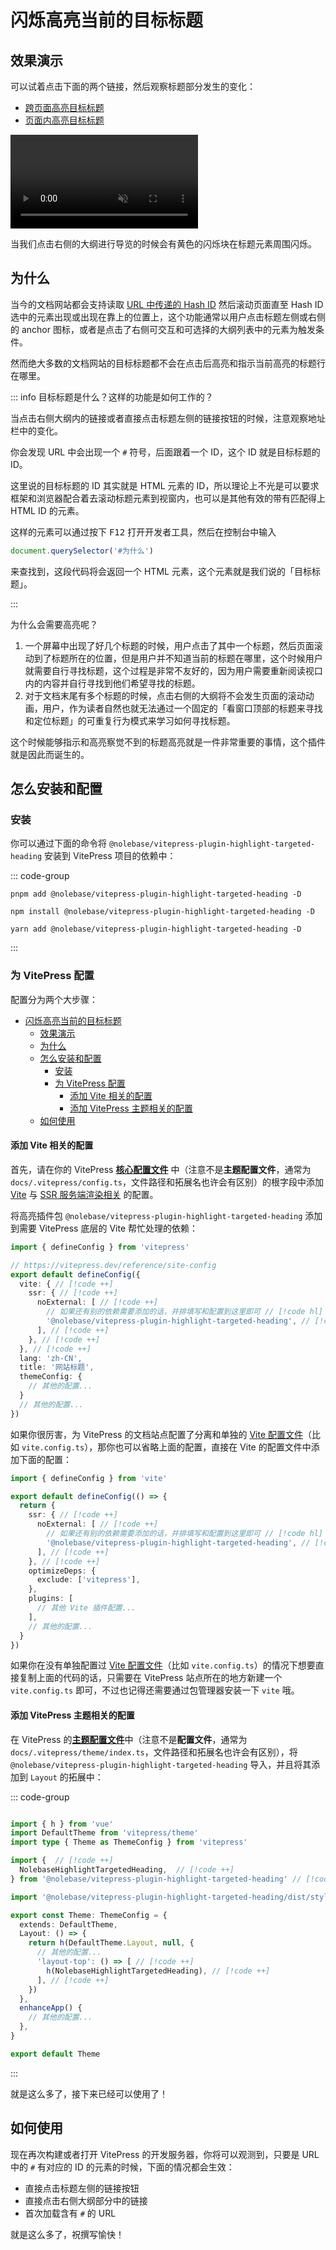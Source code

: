 # 闪烁高亮当前的目标标题 <Badge type="tip" text="v1.26.0" />

## 效果演示

可以试着点击下面的两个链接，然后观察标题部分发生的变化：

- [跨页面高亮目标标题](/pages/zh-CN/guide/getting-started.html#getting-started)
- [页面内高亮目标标题](#如何使用)

<video controls muted>
  <source src="./assets/demo-video-1.zh-CN.mov">
</video>

当我们点击右侧的大纲进行导览的时候会有黄色的闪烁块在标题元素周围闪烁。

## 为什么

当今的文档网站都会支持读取 [URL 中传递的 Hash ID](https://developer.mozilla.org/en-US/docs/Web/API/Location/hash) 然后滚动页面直至 Hash ID 选中的元素出现或出现在靠上的位置上，这个功能通常以用户点击标题左侧或右侧的 anchor 图标，或者是点击了右侧可交互和可选择的大纲列表中的元素为触发条件。

然而绝大多数的文档网站的目标标题都不会在点击后高亮和指示当前高亮的标题行在哪里。

::: info 目标标题是什么？这样的功能是如何工作的？

当点击右侧大纲内的链接或者直接点击标题左侧的链接按钮的时候，注意观察地址栏中的变化。

你会发现 URL 中会出现一个 `#` 符号，后面跟着一个 ID，这个 ID 就是目标标题的 ID。

这里说的目标标题的 ID 其实就是 HTML 元素的 ID，所以理论上不光是可以要求框架和浏览器配合着去滚动标题元素到视窗内，也可以是其他有效的带有匹配得上 HTML ID 的元素。

这样的元素可以通过按下 <kbd>F12</kbd> 打开开发者工具，然后在控制台中输入

```js
document.querySelector('#为什么')
```

来查找到，这段代码将会返回一个 HTML 元素，这个元素就是我们说的「目标标题」。

:::

为什么会需要高亮呢？

1. 一个屏幕中出现了好几个标题的时候，用户点击了其中一个标题，然后页面滚动到了标题所在的位置，但是用户并不知道当前的标题在哪里，这个时候用户就需要自行寻找标题，这个过程是非常不友好的，因为用户需要重新阅读视口内的内容并自行寻找到他们希望寻找的标题。
2. 对于文档末尾有多个标题的时候，点击右侧的大纲将不会发生页面的滚动动画，用户，作为读者自然也就无法通过一个固定的「看窗口顶部的标题来寻找和定位标题」的可重复行为模式来学习如何寻找标题。

这个时候能够指示和高亮察觉不到的标题高亮就是一件非常重要的事情，这个插件就是因此而诞生的。

## 怎么安装和配置

### 安装

你可以通过下面的命令将 `@nolebase/vitepress-plugin-highlight-targeted-heading` 安装到 VitePress 项目的依赖中：

::: code-group

```shell [pnpm]
pnpm add @nolebase/vitepress-plugin-highlight-targeted-heading -D
```

```shell [npm]
npm install @nolebase/vitepress-plugin-highlight-targeted-heading -D
```

```shell [yarn]
yarn add @nolebase/vitepress-plugin-highlight-targeted-heading -D
```

:::

### 为 VitePress 配置

配置分为两个大步骤：

- [闪烁高亮当前的目标标题 ](#闪烁高亮当前的目标标题-)
  - [效果演示](#效果演示)
  - [为什么](#为什么)
  - [怎么安装和配置](#怎么安装和配置)
    - [安装](#安装)
    - [为 VitePress 配置](#为-vitepress-配置)
      - [添加 Vite 相关的配置](#添加-vite-相关的配置)
      - [添加 VitePress 主题相关的配置](#添加-vitepress-主题相关的配置)
  - [如何使用](#如何使用)

#### 添加 Vite 相关的配置

首先，请在你的 VitePress [**核心配置文件**](https://vitepress.dev/reference/site-config#config-resolution) 中（注意不是**主题配置文件**，通常为 `docs/.vitepress/config.ts`，文件路径和拓展名也许会有区别）的根字段中添加 [Vite](https://vitejs.dev) 与 [SSR 服务端渲染相关](https://cn.vitejs.dev/config/ssr-options.html#ssr-external) 的配置。

将高亮插件包 `@nolebase/vitepress-plugin-highlight-targeted-heading` 添加到需要 VitePress 底层的 Vite 帮忙处理的依赖：

<!--@include: @/pages/zh-CN/snippets/details-colored-diff.md-->

```typescript twoslash
import { defineConfig } from 'vitepress'

// https://vitepress.dev/reference/site-config
export default defineConfig({
  vite: { // [!code ++]
    ssr: { // [!code ++]
      noExternal: [ // [!code ++]
        // 如果还有别的依赖需要添加的话，并排填写和配置到这里即可 // [!code hl]
        '@nolebase/vitepress-plugin-highlight-targeted-heading', // [!code ++]
      ], // [!code ++]
    }, // [!code ++]
  }, // [!code ++]
  lang: 'zh-CN',
  title: '网站标题',
  themeConfig: {
    // 其他的配置...
  }
  // 其他的配置...
})
```

如果你很厉害，为 VitePress 的文档站点配置了分离和单独的 [Vite 配置文件](https://vitejs.dev/config/)（比如 `vite.config.ts`），那你也可以省略上面的配置，直接在 Vite 的配置文件中添加下面的配置：

<!--@include: @/pages/zh-CN/snippets/details-colored-diff.md-->

```typescript twoslash
import { defineConfig } from 'vite'

export default defineConfig(() => {
  return {
    ssr: { // [!code ++]
      noExternal: [ // [!code ++]
        // 如果还有别的依赖需要添加的话，并排填写和配置到这里即可 // [!code hl]
        '@nolebase/vitepress-plugin-highlight-targeted-heading', // [!code ++]
      ], // [!code ++]
    }, // [!code ++]
    optimizeDeps: {
      exclude: ['vitepress'],
    },
    plugins: [
      // 其他 Vite 插件配置...
    ],
    // 其他的配置...
  }
})

```

如果你在没有单独配置过 [Vite 配置文件](https://vitejs.dev/config/)（比如 `vite.config.ts`）的情况下想要直接复制上面的代码的话，只需要在 VitePress 站点所在的地方新建一个 `vite.config.ts` 即可，不过也记得还需要通过包管理器安装一下 `vite` 哦。

#### 添加 VitePress 主题相关的配置

在 VitePress 的[**主题配置文件**](https://vitepress.dev/reference/default-theme-config#default-theme-config)中（注意不是**配置文件**，通常为 `docs/.vitepress/theme/index.ts`，文件路径和拓展名也许会有区别），将 `@nolebase/vitepress-plugin-highlight-targeted-heading` 导入，并且将其添加到 `Layout` 的拓展中：

<!--@include: @/pages/zh-CN/snippets/details-colored-diff.md-->

::: code-group

```typescript twoslash [docs/.vitepress/theme/index.ts]

import { h } from 'vue'
import DefaultTheme from 'vitepress/theme'
import type { Theme as ThemeConfig } from 'vitepress'

import {  // [!code ++]
  NolebaseHighlightTargetedHeading,  // [!code ++]
} from '@nolebase/vitepress-plugin-highlight-targeted-heading' // [!code ++]

import '@nolebase/vitepress-plugin-highlight-targeted-heading/dist/style.css' // [!code ++]*

export const Theme: ThemeConfig = {
  extends: DefaultTheme,
  Layout: () => {
​    return h(DefaultTheme.Layout, null, {
      // 其他的配置...
      'layout-top': () => [ // [!code ++]
        h(NolebaseHighlightTargetedHeading), // [!code ++]
      ], // [!code ++]
​    })
  },
  enhanceApp() {
​    // 其他的配置...
  },
}

export default Theme
```

:::

就是这么多了，接下来已经可以使用了！

## 如何使用

现在再次构建或者打开 VitePress 的开发服务器，你将可以观测到，只要是 URL 中的 `#` 有对应的 ID 的元素的时候，下面的情况都会生效：

- 直接点击标题左侧的链接按钮
- 直接点击右侧大纲部分中的链接
- 首次加载含有 `#` 的 URL

就是这么多了，祝撰写愉快！
